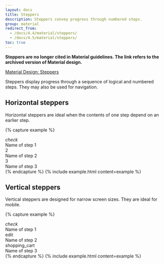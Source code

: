 ```yaml
---
layout: docs
title: Steppers
description: Steppers convey progress through numbered steps.
group: material
redirect_from:
  - /docs/4.4/material/steppers/
  - /docs/4.5/material/steppers/
toc: true
---
```


**Steppers are no longer cited in Material guidelines. The link refers to the archived version of Material design.**

<div class="list-group mt-lg-5">
  <a href="https://material.io/archive/guidelines/components/steppers.html" target="_blank" class="list-group-item list-group-item-action d-flex font-weight-bold">
      <span class="list-group-item-icon lgi-icon-md"></span>
      Material Design: Steppers</a>
</div>

Steppers display progress through a sequence of logical and numbered steps. They may also be used for navigation.

## Horizontal steppers

Horizontal steppers are ideal when the contents of one step depend on an earlier step.

{% capture example %}
<div class="stepper-horiz">
  <div class="stepper done">
    <div class="stepper-icon">
      <i class="material-icons">check</i>
    </div>
    <span class="stepper-text">Name of step 1</span>
  </div>
  <div class="stepper active">
    <div class="stepper-icon">
      <span>2</span>
    </div>
    <span class="stepper-text">Name of step 2</span>
  </div>
  <div class="stepper">
    <div class="stepper-icon">
      <span>3</span>
    </div>
    <span class="stepper-text">Name of step 3</span>
  </div>
</div>
{% endcapture %}
{% include example.html content=example %}

## Vertical steppers

Vertical steppers are designed for narrow screen sizes. They are ideal for mobile.

{% capture example %}
<div class="stepper-vert">
  <div class="stepper done">
    <div class="stepper-icon">
      <i class="material-icons">check</i>
    </div>
    <span class="stepper-text">Name of step 1</span>
  </div>
  <div class="stepper active">
    <div class="stepper-icon">
      <span class="material-icons">edit</span>
    </div>
    <span class="stepper-text">Name of step 2</span>
  </div>
  <div class="stepper">
    <div class="stepper-icon">
      <span class="material-icons">shopping_cart</span>
    </div>
    <span class="stepper-text">Name of step 3</span>
  </div>
</div>
{% endcapture %}
{% include example.html content=example %}

